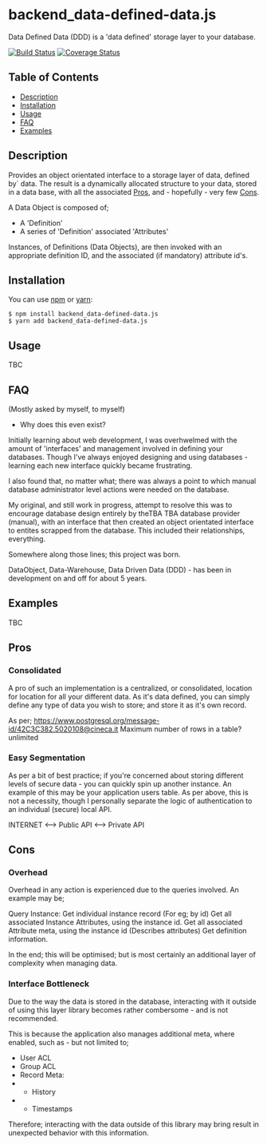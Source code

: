 # backend_data-defined-data.js
Data Defined Data (DDD) is a 'data defined' storage layer to your database.

[![Build Status](https://travis-ci.org/dmblack/backend_data-defined-data.js.svg?branch=master)](https://travis-ci.org/dmblack/backend_data-defined-data.js?branch=master)
[![Coverage Status](https://coveralls.io/repos/github/dmblack/backend_data-defined-data.js/badge.svg?branch=master)](https://coveralls.io/github/dmblack/backend_data-defined-data.js?branch=master)

## Table of Contents

* [Description](#description)
* [Installation](#installation)
* [Usage](#usage)
* [FAQ](#FAQ)
* [Examples](#examples)

## Description

Provides an object orientated interface to a storage layer of data, defined by`
data. The result is a dynamically allocated structure to your data, stored in a
data base, with all the associated [Pros](#pros), and - hopefully - very few 
[Cons](#cons).

A Data Object is composed of;
- A 'Definition'
- A series of 'Definition' associated 'Attributes' 

Instances, of Definitions (Data Objects), are then invoked with an appropriate
definition ID, and the associated (if mandatory) attribute id's.

## Installation

You can use [npm](https://npmjs.org/) or [yarn](https://yarnpkg.com):


    $ npm install backend_data-defined-data.js
    $ yarn add backend_data-defined-data.js


## Usage

TBC

## FAQ
(Mostly asked by myself, to myself)

* Why does this even exist?

Initially learning about web development, I was overhwelmed with the amount of
'interfaces' and management involved in defining your databases. Though I've
always enjoyed designing and using databases - learning each new interface
quickly became frustrating.

I also found that, no matter what; there was always a point to which manual
database administrator level actions were needed on the database.

My original, and still work in progress, attempt to resolve this was to
encourage database design entirely by theTBA
TBA database provider (manual), with an
interface that then created an object orientated interface to entites scrapped
from the database. This included their relationships, everything.

Somewhere along those lines; this project was born.

DataObject, Data-Warehouse, Data Driven Data (DDD) - has been in development on
and off for about 5 years.

## Examples

TBC

## Pros

### Consolidated

A pro of such an implementation is a centralized, or consolidated, location for
location for all your different data. As it's data defined, you can simply
define any type of data you wish to store; and store it as it's own record.

As per;
    https://www.postgresql.org/message-id/42C3C382.5020108@cineca.it
    Maximum number of rows in a table?    unlimited

### Easy Segmentation

As per a bit of best practice; if you're concerned about storing different
levels of secure data - you can quickly spin up another instance. An example of
this may be your application users table. As per above, this is not a necessity,
though I personally separate the logic of authentication to an individual 
(secure) local API.

INTERNET <--> Public API <--> Private API

## Cons

### Overhead

Overhead in any action is experienced due to the queries involved. An example
may be;

Query Instance:
Get individual instance record (For eg; by id)
Get all associated Instance Attributes, using the instance id.
Get all associated Attribute meta, using the instance id (Describes attributes)
Get definition information.

In the end; this will be optimised; but is most certainly an additional layer
of complexity when managing data.

### Interface Bottleneck

Due to the way the data is stored in the database, interacting with it outside
of using this layer library becomes rather combersome - and is not recommended.

This is because the application also manages additional meta, where enabled,
such as - but not limited to;

- User ACL
- Group ACL
- Record Meta:
- - History
- - Timestamps

Therefore; interacting with the data outside of this library may bring result in
unexpected behavior with this information.
